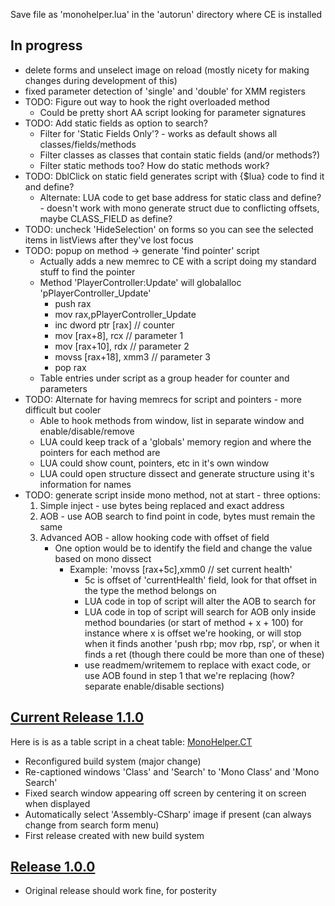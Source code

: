 Save file as 'monohelper.lua' in the 'autorun' directory where CE is installed

## In progress

* delete forms and unselect image on reload (mostly nicety for making changes during development of this)
* fixed parameter detection of 'single' and 'double' for XMM registers
* TODO: Figure out way to hook the right overloaded method
    * Could be pretty short AA script looking for parameter signatures
* TODO: Add static fields as option to search?
    * Filter for 'Static Fields Only'? - works as default shows all classes/fields/methods
    * Filter classes as classes that contain static fields (and/or methods?)
    * Filter static methods too?  How do static methods work?
* TODO: DblClick on static field generates script with {$lua} code to find it and define?
    * Alternate: LUA code to get base address for static class and define? - doesn't work with mono generate struct due to conflicting offsets, maybe CLASS_FIELD as define?
* TODO: uncheck 'HideSelection' on forms so you can see the selected items  in listViews after they've lost focus
* TODO: popup on method -> generate 'find pointer' script
    * Actually adds a new memrec to CE with a script doing my standard stuff to find the pointer
    * Method 'PlayerController:Update' will globalalloc 'pPlayerController_Update'
        * push rax
        * mov rax,pPlayerController_Update
        * inc dword ptr [rax] // counter
        * mov [rax+8], rcx     // parameter 1
        * mov [rax+10], rdx    // parameter 2
        * movss [rax+18], xmm3 // parameter 3
        * pop rax
    * Table entries under script as a group header for counter and parameters
* TODO: Alternate for having memrecs for script and pointers - more difficult but cooler
    * Able to hook methods from window, list in separate window and enable/disable/remove
    * LUA could keep track of a 'globals' memory region and where the pointers for each method are
    * LUA could show count, pointers, etc in it's own window
    * LUA could open structure dissect and generate structure using it's information for names
* TODO: generate script inside mono method, not at start - three options:
    1. Simple inject - use bytes being replaced and exact address
    2. AOB - use AOB search to find point in code, bytes must remain the same
    3. Advanced AOB - allow hooking code with offset of field
        * One option would be to identify the field and change the value based on mono dissect
            * Example: 'movss [rax+5c],xmm0 // set current health'
                * 5c is offset of 'currentHealth' field, look for that offset in the type the method belongs on
                * LUA code in top of script will alter the AOB to search for
                * LUA code in top of script will search for AOB only inside method boundaries (or start of method + x + 100) for instance where x is offset we're hooking, or will stop when it finds another 'push rbp; mov rbp, rsp', or when it finds a ret (though there could be more than one of these)
                * use readmem/writemem to replace with exact code, or use AOB found in step 1 that we're replacing (how?  separate enable/disable sections)
    

## [Current Release 1.1.0](monohelper-1.1.0.lua)

Here is is as a table script in a cheat table: [MonoHelper.CT](Releases/MonoHelper.CT)

* Reconfigured build system (major change)
* Re-captioned windows 'Class' and 'Search' to 'Mono Class' and 'Mono Search'
* Fixed search window appearing off screen by centering it on screen when displayed
* Automatically select 'Assembly-CSharp' image if present (can always change from search form menu)
* First release created with new build system

## [Release 1.0.0](monohelper-1.1.0.lua)

* Original release should work fine, for posterity